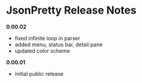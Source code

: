 # JsonPretty Release Notes


**0.00.02**
- fixed infinite loop in parser
- added menu, status bar, detail pane
- updated color scheme

**0.00.01**
- initial public release